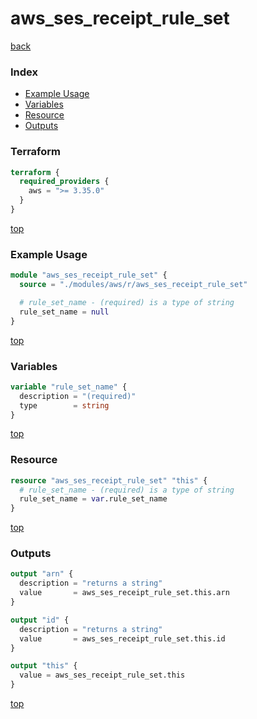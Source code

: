 # aws_ses_receipt_rule_set

[back](../aws.md)

### Index

- [Example Usage](#example-usage)
- [Variables](#variables)
- [Resource](#resource)
- [Outputs](#outputs)

### Terraform

```terraform
terraform {
  required_providers {
    aws = ">= 3.35.0"
  }
}
```

[top](#index)

### Example Usage

```terraform
module "aws_ses_receipt_rule_set" {
  source = "./modules/aws/r/aws_ses_receipt_rule_set"

  # rule_set_name - (required) is a type of string
  rule_set_name = null
}
```

[top](#index)

### Variables

```terraform
variable "rule_set_name" {
  description = "(required)"
  type        = string
}
```

[top](#index)

### Resource

```terraform
resource "aws_ses_receipt_rule_set" "this" {
  # rule_set_name - (required) is a type of string
  rule_set_name = var.rule_set_name
}
```

[top](#index)

### Outputs

```terraform
output "arn" {
  description = "returns a string"
  value       = aws_ses_receipt_rule_set.this.arn
}

output "id" {
  description = "returns a string"
  value       = aws_ses_receipt_rule_set.this.id
}

output "this" {
  value = aws_ses_receipt_rule_set.this
}
```

[top](#index)